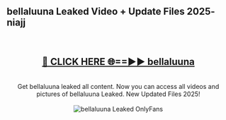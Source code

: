 <h2>bellaluuna Leaked Video + Update Files 2025- niajj</h2>
<br>
<div align="center">
<h2><a href="https://libra.edu.pl?bellaluuna" rel="nofollow">🔴 CLICK HERE 🌐==►► bellaluuna</a></h2>
<br>
Get bellaluuna leaked all content. Now you can access all videos and pictures of bellaluuna Leaked. New Updated Files 2025!
<br>
<br>
<a href="https://libra.edu.pl?bellaluuna" rel="nofollow" data-target="animated-image.originalLink"><img src="https://i.ibb.co.com/WyWwxjT/player-gif2.gif" alt="bellaluuna Leaked OnlyFans" style="max-width: 100%; display: inline-block;" data-target="animated-image.originalImage"></a>
</div>
<br>